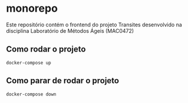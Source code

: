 # monorepo

Este repositório contém o frontend do projeto Transites desenvolvido na disciplina Laboratório de Métodos Ágeis (MAC0472)

## Como rodar o projeto

```
docker-compose up
```

## Como parar de rodar o projeto

```
docker-compose down
```
